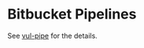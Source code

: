 # Bitbucket Pipelines

See [vul-pipe][vul-pipe] for the details.

[vul-pipe]: https://github.com/khulnasoft-lab/vul-pipe
